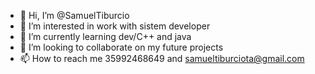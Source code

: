 - 👋 Hi, I’m @SamuelTiburcio
- 👀 I’m interested in work with sistem developer
- 🌱 I’m currently learning dev/C++ and java
- 💞️ I’m looking to collaborate on my future projects
- 📫 How to reach me 35992468649 and samueltiburciota@gmail.com

<!---
SamuelTiburcio/SamuelTiburcio is a ✨ special ✨ repository because its `README.md` (this file) appears on your GitHub profile.
You can click the Preview link to take a look at your changes.
--->
